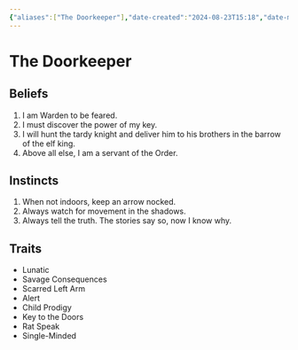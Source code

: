 ```yaml
---
{"aliases":["The Doorkeeper"],"date-created":"2024-08-23T15:18","date-modified":"2024-09-23T09:35","dg-publish":true,"tags":["moonrise"],"title":"The Doorkeeper","permalink":"/workshop/moonrise/the-doorkeeper/","dgPassFrontmatter":true,"updated":"2024-09-23T09:35"}
---
```



# The Doorkeeper

## Beliefs

1. I am Warden to be feared.
2. I must discover the power of my key.
3. I will hunt the tardy knight and deliver him to his brothers in the barrow of the elf king.
4. Above all else, I am a servant of the Order.

## Instincts

1. When not indoors, keep an arrow nocked.
2. Always watch for movement in the shadows.
3. Always tell the truth. The stories say so, now I know why.

## Traits

- Lunatic
- Savage Consequences
- Scarred Left Arm
- Alert
- Child Prodigy
- Key to the Doors
- Rat Speak
- Single-Minded
